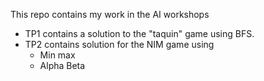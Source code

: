 This repo contains  my work in the AI workshops

* TP1 contains a solution to the "taquin" game using BFS.
* TP2 contains  solution for the NIM game using 
   * Min max 
   * Alpha Beta

